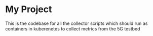 ﻿# My Project

This is the codebase for all the collector scripts which should run as containers in kuberenetes to collect metrics from the 5G testbed
